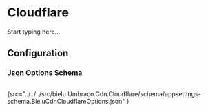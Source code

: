 # Cloudflare

Start typing here...

## Configuration
### Json Options Schema
```json
```
{src="../../../src/bielu.Umbraco.Cdn.Cloudflare/schema/appsettings-schema.BieluCdnCloudflareOptions.json" }